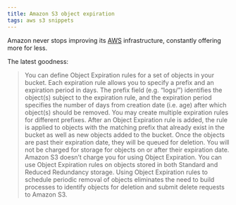 ```yaml
---
title: Amazon S3 object expiration
tags: aws s3 snippets
---
```


Amazon never stops improving its [AWS](/wiki/AWS) infrastructure, constantly offering more for less.

The latest goodness:

> You can define Object Expiration rules for a set of objects in your bucket. Each expiration rule allows you to specify a prefix and an expiration period in days. The prefix field (e.g. “logs/”) identifies the object(s) subject to the expiration rule, and the expiration period specifies the number of days from creation date (i.e. age) after which object(s) should be removed. You may create multiple expiration rules for different prefixes. After an Object Expiration rule is added, the rule is applied to objects with the matching prefix that already exist in the bucket as well as new objects added to the bucket. Once the objects are past their expiration date, they will be queued for deletion. You will not be charged for storage for objects on or after their expiration date. Amazon S3 doesn’t charge you for using Object Expiration. You can use Object Expiration rules on objects stored in both Standard and Reduced Redundancy storage. Using Object Expiration rules to schedule periodic removal of objects eliminates the need to build processes to identify objects for deletion and submit delete requests to Amazon S3.
